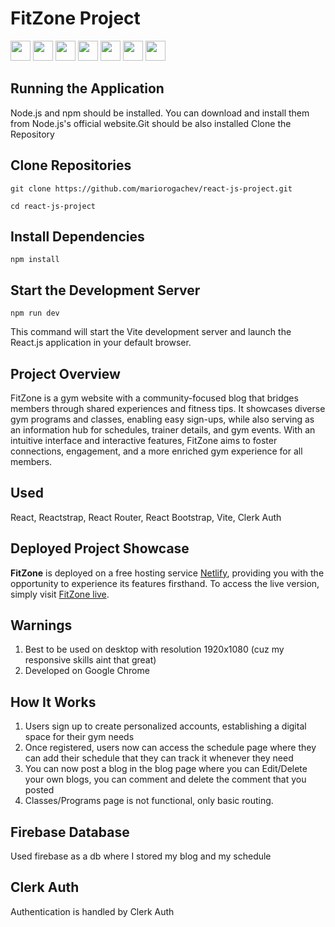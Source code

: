 # FitZone Project
<img height="32" width="32" src="https://cdn.simpleicons.org/React/#fff"/>     <img height="32" width="32" src="https://cdn.simpleicons.org/Bootstrap/"/>               <img height="32" width="32" src="https://cdn.simpleicons.org/Clerk/"/>               <img height="32" width="32" src="https://cdn.simpleicons.org/JavaScript/"/>               <img height="32" width="32" src="https://cdn.simpleicons.org/ReactRouter/"/>               <img height="32" width="32" src="https://cdn.simpleicons.org/FireBase/"/>               <img height="32" width="32" src="https://cdn.simpleicons.org/Vite/"/>

## Running the Application


Node.js and npm should be installed. You can download and install them from Node.js's official website.Git should be also installed
Clone the Repository

## Clone Repositories
```
git clone https://github.com/mariorogachev/react-js-project.git
```
```
cd react-js-project
```

## Install Dependencies
```
npm install
```

## Start the Development Server
```
npm run dev
```

This command will start the Vite development server and launch the React.js application in your default browser.

## Project Overview

FitZone is a gym website with a community-focused blog that bridges members through shared experiences and fitness tips. It showcases diverse gym programs and classes, enabling easy sign-ups, while also serving as an information hub for schedules, trainer details, and gym events. With an intuitive interface and interactive features, FitZone aims to foster connections, engagement, and a more enriched gym experience for all members.
## Used
React, Reactstrap, React Router, React Bootstrap, Vite, Clerk Auth

## Deployed Project Showcase

**FitZone** is deployed on a free hosting service [Netlify](https://www.netlify.com/), providing you with the opportunity to experience its features firsthand. To access the live version, simply visit [FitZone live](https://silly-bienenstitch-b05513.netlify.app/).

## Warnings

1. Best to be used on desktop with resolution 1920x1080 (cuz my responsive skills aint that great)
2. Developed on Google Chrome

## How It Works

1. Users sign up to create personalized accounts, establishing a digital space for their gym needs
2. Once registered, users now can access the schedule page where they can add their schedule that they can track it whenever they need
3. You can now post a blog in the blog page where you can Edit/Delete your own blogs, you can comment and delete the comment that you posted
4. Classes/Programs page is not functional, only basic routing.
    
## Firebase Database
Used firebase as a db where I stored my blog and my schedule
## Clerk Auth
Authentication is handled by Clerk Auth